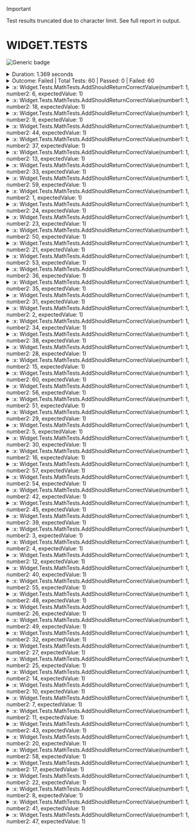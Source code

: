 > [!Important]
> Test results truncated due to character limit.  See full report in output.


# WIDGET.TESTS

![Generic badge](https://img.shields.io/badge/60/60-FAILED-red.svg)
<details>
  <summary>Duration: 1.369 seconds</summary>
  <table>
    <tr>
      <th>Start:</th>
      <td><code>2024-02-21 23:08:40.403 UTC</code></td>
    </tr>
    <tr>
      <th>Creation:</th>
      <td><code>2024-02-21 23:08:41.690 UTC</code></td>
    </tr>
    <tr>
      <th>Queuing:</th>
      <td><code>2024-02-21 23:08:41.690 UTC</code></td>
    </tr>
    <tr>
      <th>Finish:</th>
      <td><code>2024-02-21 23:08:41.772 UTC</code></td>
    </tr>
    <tr>
      <th>Duration:</th>
      <td><code>1.369 seconds</code></td>
    </tr>
  </table>
</details>
<details>
  <summary>Outcome: Failed | Total Tests: 60 | Passed: 0 | Failed: 60</summary>
  <table>
    <tr>
      <th>Total:</th>
      <td>60</td>
    </tr>
    <tr>
      <th>Executed:</th>
      <td>60</td>
    </tr>
    <tr>
      <th>Passed:</th>
      <td>0</td>
    </tr>
    <tr>
      <th>Failed:</th>
      <td>60</td>
    </tr>
  </table>
</details>
<details>
  <summary>:x: Widget.Tests.MathTests.AddShouldReturnCorrectValue(number1: 1, number2: 6, expectedValue: 1)</summary>
  <table>
    <tr>
      <th>Name:</th>
      <td><code>Widget.Tests.MathTests.AddShouldReturnCorrectValue(number1: 1, number2: 6, expectedValue: 1)</code></td>
    </tr>
    <tr>
      <th>Outcome:</th>
      <td><code>Failed</code></td>
    </tr>
    <tr>
      <th>Start:</th>
      <td><code>2024-02-21 23:08:41.671 UTC</code></td>
    </tr>
    <tr>
      <th>End:</th>
      <td><code>2024-02-21 23:08:41.671 UTC</code></td>
    </tr>
    <tr>
      <th>Duration:</th>
      <td><code>00:00:00.0004320</code></td>
    </tr>
    <tr>
      <th>Code Base</th>
      <td><code>C:\code\widget\bin\Release\net6.0\Widget.Tests.dll</code></td>
    </tr>
    <tr>
      <th>Class Name</th>
      <td><code>Widget.Tests.MathTests</code></td>
    </tr>
    <tr>
      <th>Method Name</th>
      <td><code>AddShouldReturnCorrectValue</code></td>
    </tr>
<tr>
  <th>Error Message:</th>
  <td><pre>Message</pre></td>
</tr>
<tr>
  <th>Stack Trace:</th>
  <td><pre>StackTrace</pre></td>
</tr>
  </table>
</details><details>
  <summary>:x: Widget.Tests.MathTests.AddShouldReturnCorrectValue(number1: 1, number2: 18, expectedValue: 1)</summary>
  <table>
    <tr>
      <th>Name:</th>
      <td><code>Widget.Tests.MathTests.AddShouldReturnCorrectValue(number1: 1, number2: 18, expectedValue: 1)</code></td>
    </tr>
    <tr>
      <th>Outcome:</th>
      <td><code>Failed</code></td>
    </tr>
    <tr>
      <th>Start:</th>
      <td><code>2024-02-21 23:08:41.675 UTC</code></td>
    </tr>
    <tr>
      <th>End:</th>
      <td><code>2024-02-21 23:08:41.675 UTC</code></td>
    </tr>
    <tr>
      <th>Duration:</th>
      <td><code>00:00:00.0003919</code></td>
    </tr>
    <tr>
      <th>Code Base</th>
      <td><code>C:\code\widget\bin\Release\net6.0\Widget.Tests.dll</code></td>
    </tr>
    <tr>
      <th>Class Name</th>
      <td><code>Widget.Tests.MathTests</code></td>
    </tr>
    <tr>
      <th>Method Name</th>
      <td><code>AddShouldReturnCorrectValue</code></td>
    </tr>
<tr>
  <th>Error Message:</th>
  <td><pre>Message</pre></td>
</tr>
<tr>
  <th>Stack Trace:</th>
  <td><pre>StackTrace</pre></td>
</tr>
  </table>
</details><details>
  <summary>:x: Widget.Tests.MathTests.AddShouldReturnCorrectValue(number1: 1, number2: 9, expectedValue: 1)</summary>
  <table>
    <tr>
      <th>Name:</th>
      <td><code>Widget.Tests.MathTests.AddShouldReturnCorrectValue(number1: 1, number2: 9, expectedValue: 1)</code></td>
    </tr>
    <tr>
      <th>Outcome:</th>
      <td><code>Failed</code></td>
    </tr>
    <tr>
      <th>Start:</th>
      <td><code>2024-02-21 23:08:41.672 UTC</code></td>
    </tr>
    <tr>
      <th>End:</th>
      <td><code>2024-02-21 23:08:41.672 UTC</code></td>
    </tr>
    <tr>
      <th>Duration:</th>
      <td><code>00:00:00.0005211</code></td>
    </tr>
    <tr>
      <th>Code Base</th>
      <td><code>C:\code\widget\bin\Release\net6.0\Widget.Tests.dll</code></td>
    </tr>
    <tr>
      <th>Class Name</th>
      <td><code>Widget.Tests.MathTests</code></td>
    </tr>
    <tr>
      <th>Method Name</th>
      <td><code>AddShouldReturnCorrectValue</code></td>
    </tr>
<tr>
  <th>Error Message:</th>
  <td><pre>Message</pre></td>
</tr>
<tr>
  <th>Stack Trace:</th>
  <td><pre>StackTrace</pre></td>
</tr>
  </table>
</details><details>
  <summary>:x: Widget.Tests.MathTests.AddShouldReturnCorrectValue(number1: 1, number2: 44, expectedValue: 1)</summary>
  <table>
    <tr>
      <th>Name:</th>
      <td><code>Widget.Tests.MathTests.AddShouldReturnCorrectValue(number1: 1, number2: 44, expectedValue: 1)</code></td>
    </tr>
    <tr>
      <th>Outcome:</th>
      <td><code>Failed</code></td>
    </tr>
    <tr>
      <th>Start:</th>
      <td><code>2024-02-21 23:08:41.673 UTC</code></td>
    </tr>
    <tr>
      <th>End:</th>
      <td><code>2024-02-21 23:08:41.673 UTC</code></td>
    </tr>
    <tr>
      <th>Duration:</th>
      <td><code>00:00:00.0004800</code></td>
    </tr>
    <tr>
      <th>Code Base</th>
      <td><code>C:\code\widget\bin\Release\net6.0\Widget.Tests.dll</code></td>
    </tr>
    <tr>
      <th>Class Name</th>
      <td><code>Widget.Tests.MathTests</code></td>
    </tr>
    <tr>
      <th>Method Name</th>
      <td><code>AddShouldReturnCorrectValue</code></td>
    </tr>
<tr>
  <th>Error Message:</th>
  <td><pre>Message</pre></td>
</tr>
<tr>
  <th>Stack Trace:</th>
  <td><pre>StackTrace</pre></td>
</tr>
  </table>
</details><details>
  <summary>:x: Widget.Tests.MathTests.AddShouldReturnCorrectValue(number1: 1, number2: 37, expectedValue: 1)</summary>
  <table>
    <tr>
      <th>Name:</th>
      <td><code>Widget.Tests.MathTests.AddShouldReturnCorrectValue(number1: 1, number2: 37, expectedValue: 1)</code></td>
    </tr>
    <tr>
      <th>Outcome:</th>
      <td><code>Failed</code></td>
    </tr>
    <tr>
      <th>Start:</th>
      <td><code>2024-02-21 23:08:41.677 UTC</code></td>
    </tr>
    <tr>
      <th>End:</th>
      <td><code>2024-02-21 23:08:41.677 UTC</code></td>
    </tr>
    <tr>
      <th>Duration:</th>
      <td><code>00:00:00.0004009</code></td>
    </tr>
    <tr>
      <th>Code Base</th>
      <td><code>C:\code\widget\bin\Release\net6.0\Widget.Tests.dll</code></td>
    </tr>
    <tr>
      <th>Class Name</th>
      <td><code>Widget.Tests.MathTests</code></td>
    </tr>
    <tr>
      <th>Method Name</th>
      <td><code>AddShouldReturnCorrectValue</code></td>
    </tr>
<tr>
  <th>Error Message:</th>
  <td><pre>Message</pre></td>
</tr>
<tr>
  <th>Stack Trace:</th>
  <td><pre>StackTrace</pre></td>
</tr>
  </table>
</details><details>
  <summary>:x: Widget.Tests.MathTests.AddShouldReturnCorrectValue(number1: 1, number2: 13, expectedValue: 1)</summary>
  <table>
    <tr>
      <th>Name:</th>
      <td><code>Widget.Tests.MathTests.AddShouldReturnCorrectValue(number1: 1, number2: 13, expectedValue: 1)</code></td>
    </tr>
    <tr>
      <th>Outcome:</th>
      <td><code>Failed</code></td>
    </tr>
    <tr>
      <th>Start:</th>
      <td><code>2024-02-21 23:08:41.665 UTC</code></td>
    </tr>
    <tr>
      <th>End:</th>
      <td><code>2024-02-21 23:08:41.665 UTC</code></td>
    </tr>
    <tr>
      <th>Duration:</th>
      <td><code>00:00:00.0004249</code></td>
    </tr>
    <tr>
      <th>Code Base</th>
      <td><code>C:\code\widget\bin\Release\net6.0\Widget.Tests.dll</code></td>
    </tr>
    <tr>
      <th>Class Name</th>
      <td><code>Widget.Tests.MathTests</code></td>
    </tr>
    <tr>
      <th>Method Name</th>
      <td><code>AddShouldReturnCorrectValue</code></td>
    </tr>
<tr>
  <th>Error Message:</th>
  <td><pre>Message</pre></td>
</tr>
<tr>
  <th>Stack Trace:</th>
  <td><pre>StackTrace</pre></td>
</tr>
  </table>
</details><details>
  <summary>:x: Widget.Tests.MathTests.AddShouldReturnCorrectValue(number1: 1, number2: 33, expectedValue: 1)</summary>
  <table>
    <tr>
      <th>Name:</th>
      <td><code>Widget.Tests.MathTests.AddShouldReturnCorrectValue(number1: 1, number2: 33, expectedValue: 1)</code></td>
    </tr>
    <tr>
      <th>Outcome:</th>
      <td><code>Failed</code></td>
    </tr>
    <tr>
      <th>Start:</th>
      <td><code>2024-02-21 23:08:41.672 UTC</code></td>
    </tr>
    <tr>
      <th>End:</th>
      <td><code>2024-02-21 23:08:41.672 UTC</code></td>
    </tr>
    <tr>
      <th>Duration:</th>
      <td><code>00:00:00.0004436</code></td>
    </tr>
    <tr>
      <th>Code Base</th>
      <td><code>C:\code\widget\bin\Release\net6.0\Widget.Tests.dll</code></td>
    </tr>
    <tr>
      <th>Class Name</th>
      <td><code>Widget.Tests.MathTests</code></td>
    </tr>
    <tr>
      <th>Method Name</th>
      <td><code>AddShouldReturnCorrectValue</code></td>
    </tr>
<tr>
  <th>Error Message:</th>
  <td><pre>Message</pre></td>
</tr>
<tr>
  <th>Stack Trace:</th>
  <td><pre>StackTrace</pre></td>
</tr>
  </table>
</details><details>
  <summary>:x: Widget.Tests.MathTests.AddShouldReturnCorrectValue(number1: 1, number2: 59, expectedValue: 1)</summary>
  <table>
    <tr>
      <th>Name:</th>
      <td><code>Widget.Tests.MathTests.AddShouldReturnCorrectValue(number1: 1, number2: 59, expectedValue: 1)</code></td>
    </tr>
    <tr>
      <th>Outcome:</th>
      <td><code>Failed</code></td>
    </tr>
    <tr>
      <th>Start:</th>
      <td><code>2024-02-21 23:08:41.675 UTC</code></td>
    </tr>
    <tr>
      <th>End:</th>
      <td><code>2024-02-21 23:08:41.675 UTC</code></td>
    </tr>
    <tr>
      <th>Duration:</th>
      <td><code>00:00:00.0003969</code></td>
    </tr>
    <tr>
      <th>Code Base</th>
      <td><code>C:\code\widget\bin\Release\net6.0\Widget.Tests.dll</code></td>
    </tr>
    <tr>
      <th>Class Name</th>
      <td><code>Widget.Tests.MathTests</code></td>
    </tr>
    <tr>
      <th>Method Name</th>
      <td><code>AddShouldReturnCorrectValue</code></td>
    </tr>
<tr>
  <th>Error Message:</th>
  <td><pre>Message</pre></td>
</tr>
<tr>
  <th>Stack Trace:</th>
  <td><pre>StackTrace</pre></td>
</tr>
  </table>
</details><details>
  <summary>:x: Widget.Tests.MathTests.AddShouldReturnCorrectValue(number1: 1, number2: 1, expectedValue: 1)</summary>
  <table>
    <tr>
      <th>Name:</th>
      <td><code>Widget.Tests.MathTests.AddShouldReturnCorrectValue(number1: 1, number2: 1, expectedValue: 1)</code></td>
    </tr>
    <tr>
      <th>Outcome:</th>
      <td><code>Failed</code></td>
    </tr>
    <tr>
      <th>Start:</th>
      <td><code>2024-02-21 23:08:41.676 UTC</code></td>
    </tr>
    <tr>
      <th>End:</th>
      <td><code>2024-02-21 23:08:41.676 UTC</code></td>
    </tr>
    <tr>
      <th>Duration:</th>
      <td><code>00:00:00.0004055</code></td>
    </tr>
    <tr>
      <th>Code Base</th>
      <td><code>C:\code\widget\bin\Release\net6.0\Widget.Tests.dll</code></td>
    </tr>
    <tr>
      <th>Class Name</th>
      <td><code>Widget.Tests.MathTests</code></td>
    </tr>
    <tr>
      <th>Method Name</th>
      <td><code>AddShouldReturnCorrectValue</code></td>
    </tr>
<tr>
  <th>Error Message:</th>
  <td><pre>Message</pre></td>
</tr>
<tr>
  <th>Stack Trace:</th>
  <td><pre>StackTrace</pre></td>
</tr>
  </table>
</details><details>
  <summary>:x: Widget.Tests.MathTests.AddShouldReturnCorrectValue(number1: 1, number2: 24, expectedValue: 1)</summary>
  <table>
    <tr>
      <th>Name:</th>
      <td><code>Widget.Tests.MathTests.AddShouldReturnCorrectValue(number1: 1, number2: 24, expectedValue: 1)</code></td>
    </tr>
    <tr>
      <th>Outcome:</th>
      <td><code>Failed</code></td>
    </tr>
    <tr>
      <th>Start:</th>
      <td><code>2024-02-21 23:08:41.666 UTC</code></td>
    </tr>
    <tr>
      <th>End:</th>
      <td><code>2024-02-21 23:08:41.666 UTC</code></td>
    </tr>
    <tr>
      <th>Duration:</th>
      <td><code>00:00:00.0004035</code></td>
    </tr>
    <tr>
      <th>Code Base</th>
      <td><code>C:\code\widget\bin\Release\net6.0\Widget.Tests.dll</code></td>
    </tr>
    <tr>
      <th>Class Name</th>
      <td><code>Widget.Tests.MathTests</code></td>
    </tr>
    <tr>
      <th>Method Name</th>
      <td><code>AddShouldReturnCorrectValue</code></td>
    </tr>
<tr>
  <th>Error Message:</th>
  <td><pre>Message</pre></td>
</tr>
<tr>
  <th>Stack Trace:</th>
  <td><pre>StackTrace</pre></td>
</tr>
  </table>
</details><details>
  <summary>:x: Widget.Tests.MathTests.AddShouldReturnCorrectValue(number1: 1, number2: 23, expectedValue: 1)</summary>
  <table>
    <tr>
      <th>Name:</th>
      <td><code>Widget.Tests.MathTests.AddShouldReturnCorrectValue(number1: 1, number2: 23, expectedValue: 1)</code></td>
    </tr>
    <tr>
      <th>Outcome:</th>
      <td><code>Failed</code></td>
    </tr>
    <tr>
      <th>Start:</th>
      <td><code>2024-02-21 23:08:41.643 UTC</code></td>
    </tr>
    <tr>
      <th>End:</th>
      <td><code>2024-02-21 23:08:41.643 UTC</code></td>
    </tr>
    <tr>
      <th>Duration:</th>
      <td><code>00:00:00.0005674</code></td>
    </tr>
    <tr>
      <th>Code Base</th>
      <td><code>C:\code\widget\bin\Release\net6.0\Widget.Tests.dll</code></td>
    </tr>
    <tr>
      <th>Class Name</th>
      <td><code>Widget.Tests.MathTests</code></td>
    </tr>
    <tr>
      <th>Method Name</th>
      <td><code>AddShouldReturnCorrectValue</code></td>
    </tr>
<tr>
  <th>Error Message:</th>
  <td><pre>Message</pre></td>
</tr>
<tr>
  <th>Stack Trace:</th>
  <td><pre>StackTrace</pre></td>
</tr>
  </table>
</details><details>
  <summary>:x: Widget.Tests.MathTests.AddShouldReturnCorrectValue(number1: 1, number2: 50, expectedValue: 1)</summary>
  <table>
    <tr>
      <th>Name:</th>
      <td><code>Widget.Tests.MathTests.AddShouldReturnCorrectValue(number1: 1, number2: 50, expectedValue: 1)</code></td>
    </tr>
    <tr>
      <th>Outcome:</th>
      <td><code>Failed</code></td>
    </tr>
    <tr>
      <th>Start:</th>
      <td><code>2024-02-21 23:08:41.644 UTC</code></td>
    </tr>
    <tr>
      <th>End:</th>
      <td><code>2024-02-21 23:08:41.644 UTC</code></td>
    </tr>
    <tr>
      <th>Duration:</th>
      <td><code>00:00:00.0005328</code></td>
    </tr>
    <tr>
      <th>Code Base</th>
      <td><code>C:\code\widget\bin\Release\net6.0\Widget.Tests.dll</code></td>
    </tr>
    <tr>
      <th>Class Name</th>
      <td><code>Widget.Tests.MathTests</code></td>
    </tr>
    <tr>
      <th>Method Name</th>
      <td><code>AddShouldReturnCorrectValue</code></td>
    </tr>
<tr>
  <th>Error Message:</th>
  <td><pre>Message</pre></td>
</tr>
<tr>
  <th>Stack Trace:</th>
  <td><pre>StackTrace</pre></td>
</tr>
  </table>
</details><details>
  <summary>:x: Widget.Tests.MathTests.AddShouldReturnCorrectValue(number1: 1, number2: 21, expectedValue: 1)</summary>
  <table>
    <tr>
      <th>Name:</th>
      <td><code>Widget.Tests.MathTests.AddShouldReturnCorrectValue(number1: 1, number2: 21, expectedValue: 1)</code></td>
    </tr>
    <tr>
      <th>Outcome:</th>
      <td><code>Failed</code></td>
    </tr>
    <tr>
      <th>Start:</th>
      <td><code>2024-02-21 23:08:41.672 UTC</code></td>
    </tr>
    <tr>
      <th>End:</th>
      <td><code>2024-02-21 23:08:41.672 UTC</code></td>
    </tr>
    <tr>
      <th>Duration:</th>
      <td><code>00:00:00.0005708</code></td>
    </tr>
    <tr>
      <th>Code Base</th>
      <td><code>C:\code\widget\bin\Release\net6.0\Widget.Tests.dll</code></td>
    </tr>
    <tr>
      <th>Class Name</th>
      <td><code>Widget.Tests.MathTests</code></td>
    </tr>
    <tr>
      <th>Method Name</th>
      <td><code>AddShouldReturnCorrectValue</code></td>
    </tr>
<tr>
  <th>Error Message:</th>
  <td><pre>Message</pre></td>
</tr>
<tr>
  <th>Stack Trace:</th>
  <td><pre>StackTrace</pre></td>
</tr>
  </table>
</details><details>
  <summary>:x: Widget.Tests.MathTests.AddShouldReturnCorrectValue(number1: 1, number2: 53, expectedValue: 1)</summary>
  <table>
    <tr>
      <th>Name:</th>
      <td><code>Widget.Tests.MathTests.AddShouldReturnCorrectValue(number1: 1, number2: 53, expectedValue: 1)</code></td>
    </tr>
    <tr>
      <th>Outcome:</th>
      <td><code>Failed</code></td>
    </tr>
    <tr>
      <th>Start:</th>
      <td><code>2024-02-21 23:08:41.676 UTC</code></td>
    </tr>
    <tr>
      <th>End:</th>
      <td><code>2024-02-21 23:08:41.676 UTC</code></td>
    </tr>
    <tr>
      <th>Duration:</th>
      <td><code>00:00:00.0004000</code></td>
    </tr>
    <tr>
      <th>Code Base</th>
      <td><code>C:\code\widget\bin\Release\net6.0\Widget.Tests.dll</code></td>
    </tr>
    <tr>
      <th>Class Name</th>
      <td><code>Widget.Tests.MathTests</code></td>
    </tr>
    <tr>
      <th>Method Name</th>
      <td><code>AddShouldReturnCorrectValue</code></td>
    </tr>
<tr>
  <th>Error Message:</th>
  <td><pre>Message</pre></td>
</tr>
<tr>
  <th>Stack Trace:</th>
  <td><pre>StackTrace</pre></td>
</tr>
  </table>
</details><details>
  <summary>:x: Widget.Tests.MathTests.AddShouldReturnCorrectValue(number1: 1, number2: 36, expectedValue: 1)</summary>
  <table>
    <tr>
      <th>Name:</th>
      <td><code>Widget.Tests.MathTests.AddShouldReturnCorrectValue(number1: 1, number2: 36, expectedValue: 1)</code></td>
    </tr>
    <tr>
      <th>Outcome:</th>
      <td><code>Failed</code></td>
    </tr>
    <tr>
      <th>Start:</th>
      <td><code>2024-02-21 23:08:41.643 UTC</code></td>
    </tr>
    <tr>
      <th>End:</th>
      <td><code>2024-02-21 23:08:41.643 UTC</code></td>
    </tr>
    <tr>
      <th>Duration:</th>
      <td><code>00:00:00.0008248</code></td>
    </tr>
    <tr>
      <th>Code Base</th>
      <td><code>C:\code\widget\bin\Release\net6.0\Widget.Tests.dll</code></td>
    </tr>
    <tr>
      <th>Class Name</th>
      <td><code>Widget.Tests.MathTests</code></td>
    </tr>
    <tr>
      <th>Method Name</th>
      <td><code>AddShouldReturnCorrectValue</code></td>
    </tr>
<tr>
  <th>Error Message:</th>
  <td><pre>Message</pre></td>
</tr>
<tr>
  <th>Stack Trace:</th>
  <td><pre>StackTrace</pre></td>
</tr>
  </table>
</details><details>
  <summary>:x: Widget.Tests.MathTests.AddShouldReturnCorrectValue(number1: 1, number2: 35, expectedValue: 1)</summary>
  <table>
    <tr>
      <th>Name:</th>
      <td><code>Widget.Tests.MathTests.AddShouldReturnCorrectValue(number1: 1, number2: 35, expectedValue: 1)</code></td>
    </tr>
    <tr>
      <th>Outcome:</th>
      <td><code>Failed</code></td>
    </tr>
    <tr>
      <th>Start:</th>
      <td><code>2024-02-21 23:08:41.671 UTC</code></td>
    </tr>
    <tr>
      <th>End:</th>
      <td><code>2024-02-21 23:08:41.671 UTC</code></td>
    </tr>
    <tr>
      <th>Duration:</th>
      <td><code>00:00:00.0004207</code></td>
    </tr>
    <tr>
      <th>Code Base</th>
      <td><code>C:\code\widget\bin\Release\net6.0\Widget.Tests.dll</code></td>
    </tr>
    <tr>
      <th>Class Name</th>
      <td><code>Widget.Tests.MathTests</code></td>
    </tr>
    <tr>
      <th>Method Name</th>
      <td><code>AddShouldReturnCorrectValue</code></td>
    </tr>
<tr>
  <th>Error Message:</th>
  <td><pre>Message</pre></td>
</tr>
<tr>
  <th>Stack Trace:</th>
  <td><pre>StackTrace</pre></td>
</tr>
  </table>
</details><details>
  <summary>:x: Widget.Tests.MathTests.AddShouldReturnCorrectValue(number1: 1, number2: 31, expectedValue: 1)</summary>
  <table>
    <tr>
      <th>Name:</th>
      <td><code>Widget.Tests.MathTests.AddShouldReturnCorrectValue(number1: 1, number2: 31, expectedValue: 1)</code></td>
    </tr>
    <tr>
      <th>Outcome:</th>
      <td><code>Failed</code></td>
    </tr>
    <tr>
      <th>Start:</th>
      <td><code>2024-02-21 23:08:41.676 UTC</code></td>
    </tr>
    <tr>
      <th>End:</th>
      <td><code>2024-02-21 23:08:41.676 UTC</code></td>
    </tr>
    <tr>
      <th>Duration:</th>
      <td><code>00:00:00.0003913</code></td>
    </tr>
    <tr>
      <th>Code Base</th>
      <td><code>C:\code\widget\bin\Release\net6.0\Widget.Tests.dll</code></td>
    </tr>
    <tr>
      <th>Class Name</th>
      <td><code>Widget.Tests.MathTests</code></td>
    </tr>
    <tr>
      <th>Method Name</th>
      <td><code>AddShouldReturnCorrectValue</code></td>
    </tr>
<tr>
  <th>Error Message:</th>
  <td><pre>Message</pre></td>
</tr>
<tr>
  <th>Stack Trace:</th>
  <td><pre>StackTrace</pre></td>
</tr>
  </table>
</details><details>
  <summary>:x: Widget.Tests.MathTests.AddShouldReturnCorrectValue(number1: 1, number2: 2, expectedValue: 1)</summary>
  <table>
    <tr>
      <th>Name:</th>
      <td><code>Widget.Tests.MathTests.AddShouldReturnCorrectValue(number1: 1, number2: 2, expectedValue: 1)</code></td>
    </tr>
    <tr>
      <th>Outcome:</th>
      <td><code>Failed</code></td>
    </tr>
    <tr>
      <th>Start:</th>
      <td><code>2024-02-21 23:08:41.677 UTC</code></td>
    </tr>
    <tr>
      <th>End:</th>
      <td><code>2024-02-21 23:08:41.677 UTC</code></td>
    </tr>
    <tr>
      <th>Duration:</th>
      <td><code>00:00:00.0004156</code></td>
    </tr>
    <tr>
      <th>Code Base</th>
      <td><code>C:\code\widget\bin\Release\net6.0\Widget.Tests.dll</code></td>
    </tr>
    <tr>
      <th>Class Name</th>
      <td><code>Widget.Tests.MathTests</code></td>
    </tr>
    <tr>
      <th>Method Name</th>
      <td><code>AddShouldReturnCorrectValue</code></td>
    </tr>
<tr>
  <th>Error Message:</th>
  <td><pre>Message</pre></td>
</tr>
<tr>
  <th>Stack Trace:</th>
  <td><pre>StackTrace</pre></td>
</tr>
  </table>
</details><details>
  <summary>:x: Widget.Tests.MathTests.AddShouldReturnCorrectValue(number1: 1, number2: 34, expectedValue: 1)</summary>
  <table>
    <tr>
      <th>Name:</th>
      <td><code>Widget.Tests.MathTests.AddShouldReturnCorrectValue(number1: 1, number2: 34, expectedValue: 1)</code></td>
    </tr>
    <tr>
      <th>Outcome:</th>
      <td><code>Failed</code></td>
    </tr>
    <tr>
      <th>Start:</th>
      <td><code>2024-02-21 23:08:41.665 UTC</code></td>
    </tr>
    <tr>
      <th>End:</th>
      <td><code>2024-02-21 23:08:41.665 UTC</code></td>
    </tr>
    <tr>
      <th>Duration:</th>
      <td><code>00:00:00.0005662</code></td>
    </tr>
    <tr>
      <th>Code Base</th>
      <td><code>C:\code\widget\bin\Release\net6.0\Widget.Tests.dll</code></td>
    </tr>
    <tr>
      <th>Class Name</th>
      <td><code>Widget.Tests.MathTests</code></td>
    </tr>
    <tr>
      <th>Method Name</th>
      <td><code>AddShouldReturnCorrectValue</code></td>
    </tr>
<tr>
  <th>Error Message:</th>
  <td><pre>Message</pre></td>
</tr>
<tr>
  <th>Stack Trace:</th>
  <td><pre>StackTrace</pre></td>
</tr>
  </table>
</details><details>
  <summary>:x: Widget.Tests.MathTests.AddShouldReturnCorrectValue(number1: 1, number2: 38, expectedValue: 1)</summary>
  <table>
    <tr>
      <th>Name:</th>
      <td><code>Widget.Tests.MathTests.AddShouldReturnCorrectValue(number1: 1, number2: 38, expectedValue: 1)</code></td>
    </tr>
    <tr>
      <th>Outcome:</th>
      <td><code>Failed</code></td>
    </tr>
    <tr>
      <th>Start:</th>
      <td><code>2024-02-21 23:08:41.666 UTC</code></td>
    </tr>
    <tr>
      <th>End:</th>
      <td><code>2024-02-21 23:08:41.666 UTC</code></td>
    </tr>
    <tr>
      <th>Duration:</th>
      <td><code>00:00:00.0004281</code></td>
    </tr>
    <tr>
      <th>Code Base</th>
      <td><code>C:\code\widget\bin\Release\net6.0\Widget.Tests.dll</code></td>
    </tr>
    <tr>
      <th>Class Name</th>
      <td><code>Widget.Tests.MathTests</code></td>
    </tr>
    <tr>
      <th>Method Name</th>
      <td><code>AddShouldReturnCorrectValue</code></td>
    </tr>
<tr>
  <th>Error Message:</th>
  <td><pre>Message</pre></td>
</tr>
<tr>
  <th>Stack Trace:</th>
  <td><pre>StackTrace</pre></td>
</tr>
  </table>
</details><details>
  <summary>:x: Widget.Tests.MathTests.AddShouldReturnCorrectValue(number1: 1, number2: 28, expectedValue: 1)</summary>
  <table>
    <tr>
      <th>Name:</th>
      <td><code>Widget.Tests.MathTests.AddShouldReturnCorrectValue(number1: 1, number2: 28, expectedValue: 1)</code></td>
    </tr>
    <tr>
      <th>Outcome:</th>
      <td><code>Failed</code></td>
    </tr>
    <tr>
      <th>Start:</th>
      <td><code>2024-02-21 23:08:41.644 UTC</code></td>
    </tr>
    <tr>
      <th>End:</th>
      <td><code>2024-02-21 23:08:41.644 UTC</code></td>
    </tr>
    <tr>
      <th>Duration:</th>
      <td><code>00:00:00.0005525</code></td>
    </tr>
    <tr>
      <th>Code Base</th>
      <td><code>C:\code\widget\bin\Release\net6.0\Widget.Tests.dll</code></td>
    </tr>
    <tr>
      <th>Class Name</th>
      <td><code>Widget.Tests.MathTests</code></td>
    </tr>
    <tr>
      <th>Method Name</th>
      <td><code>AddShouldReturnCorrectValue</code></td>
    </tr>
<tr>
  <th>Error Message:</th>
  <td><pre>Message</pre></td>
</tr>
<tr>
  <th>Stack Trace:</th>
  <td><pre>StackTrace</pre></td>
</tr>
  </table>
</details><details>
  <summary>:x: Widget.Tests.MathTests.AddShouldReturnCorrectValue(number1: 1, number2: 15, expectedValue: 1)</summary>
  <table>
    <tr>
      <th>Name:</th>
      <td><code>Widget.Tests.MathTests.AddShouldReturnCorrectValue(number1: 1, number2: 15, expectedValue: 1)</code></td>
    </tr>
    <tr>
      <th>Outcome:</th>
      <td><code>Failed</code></td>
    </tr>
    <tr>
      <th>Start:</th>
      <td><code>2024-02-21 23:08:41.673 UTC</code></td>
    </tr>
    <tr>
      <th>End:</th>
      <td><code>2024-02-21 23:08:41.673 UTC</code></td>
    </tr>
    <tr>
      <th>Duration:</th>
      <td><code>00:00:00.0004372</code></td>
    </tr>
    <tr>
      <th>Code Base</th>
      <td><code>C:\code\widget\bin\Release\net6.0\Widget.Tests.dll</code></td>
    </tr>
    <tr>
      <th>Class Name</th>
      <td><code>Widget.Tests.MathTests</code></td>
    </tr>
    <tr>
      <th>Method Name</th>
      <td><code>AddShouldReturnCorrectValue</code></td>
    </tr>
<tr>
  <th>Error Message:</th>
  <td><pre>Message</pre></td>
</tr>
<tr>
  <th>Stack Trace:</th>
  <td><pre>StackTrace</pre></td>
</tr>
  </table>
</details><details>
  <summary>:x: Widget.Tests.MathTests.AddShouldReturnCorrectValue(number1: 1, number2: 60, expectedValue: 1)</summary>
  <table>
    <tr>
      <th>Name:</th>
      <td><code>Widget.Tests.MathTests.AddShouldReturnCorrectValue(number1: 1, number2: 60, expectedValue: 1)</code></td>
    </tr>
    <tr>
      <th>Outcome:</th>
      <td><code>Failed</code></td>
    </tr>
    <tr>
      <th>Start:</th>
      <td><code>2024-02-21 23:08:41.669 UTC</code></td>
    </tr>
    <tr>
      <th>End:</th>
      <td><code>2024-02-21 23:08:41.669 UTC</code></td>
    </tr>
    <tr>
      <th>Duration:</th>
      <td><code>00:00:00.0004117</code></td>
    </tr>
    <tr>
      <th>Code Base</th>
      <td><code>C:\code\widget\bin\Release\net6.0\Widget.Tests.dll</code></td>
    </tr>
    <tr>
      <th>Class Name</th>
      <td><code>Widget.Tests.MathTests</code></td>
    </tr>
    <tr>
      <th>Method Name</th>
      <td><code>AddShouldReturnCorrectValue</code></td>
    </tr>
<tr>
  <th>Error Message:</th>
  <td><pre>Message</pre></td>
</tr>
<tr>
  <th>Stack Trace:</th>
  <td><pre>StackTrace</pre></td>
</tr>
  </table>
</details><details>
  <summary>:x: Widget.Tests.MathTests.AddShouldReturnCorrectValue(number1: 1, number2: 56, expectedValue: 1)</summary>
  <table>
    <tr>
      <th>Name:</th>
      <td><code>Widget.Tests.MathTests.AddShouldReturnCorrectValue(number1: 1, number2: 56, expectedValue: 1)</code></td>
    </tr>
    <tr>
      <th>Outcome:</th>
      <td><code>Failed</code></td>
    </tr>
    <tr>
      <th>Start:</th>
      <td><code>2024-02-21 23:08:41.669 UTC</code></td>
    </tr>
    <tr>
      <th>End:</th>
      <td><code>2024-02-21 23:08:41.669 UTC</code></td>
    </tr>
    <tr>
      <th>Duration:</th>
      <td><code>00:00:00.0004246</code></td>
    </tr>
    <tr>
      <th>Code Base</th>
      <td><code>C:\code\widget\bin\Release\net6.0\Widget.Tests.dll</code></td>
    </tr>
    <tr>
      <th>Class Name</th>
      <td><code>Widget.Tests.MathTests</code></td>
    </tr>
    <tr>
      <th>Method Name</th>
      <td><code>AddShouldReturnCorrectValue</code></td>
    </tr>
<tr>
  <th>Error Message:</th>
  <td><pre>Message</pre></td>
</tr>
<tr>
  <th>Stack Trace:</th>
  <td><pre>StackTrace</pre></td>
</tr>
  </table>
</details><details>
  <summary>:x: Widget.Tests.MathTests.AddShouldReturnCorrectValue(number1: 1, number2: 51, expectedValue: 1)</summary>
  <table>
    <tr>
      <th>Name:</th>
      <td><code>Widget.Tests.MathTests.AddShouldReturnCorrectValue(number1: 1, number2: 51, expectedValue: 1)</code></td>
    </tr>
    <tr>
      <th>Outcome:</th>
      <td><code>Failed</code></td>
    </tr>
    <tr>
      <th>Start:</th>
      <td><code>2024-02-21 23:08:41.674 UTC</code></td>
    </tr>
    <tr>
      <th>End:</th>
      <td><code>2024-02-21 23:08:41.674 UTC</code></td>
    </tr>
    <tr>
      <th>Duration:</th>
      <td><code>00:00:00.0004008</code></td>
    </tr>
    <tr>
      <th>Code Base</th>
      <td><code>C:\code\widget\bin\Release\net6.0\Widget.Tests.dll</code></td>
    </tr>
    <tr>
      <th>Class Name</th>
      <td><code>Widget.Tests.MathTests</code></td>
    </tr>
    <tr>
      <th>Method Name</th>
      <td><code>AddShouldReturnCorrectValue</code></td>
    </tr>
<tr>
  <th>Error Message:</th>
  <td><pre>Message</pre></td>
</tr>
<tr>
  <th>Stack Trace:</th>
  <td><pre>StackTrace</pre></td>
</tr>
  </table>
</details><details>
  <summary>:x: Widget.Tests.MathTests.AddShouldReturnCorrectValue(number1: 1, number2: 29, expectedValue: 1)</summary>
  <table>
    <tr>
      <th>Name:</th>
      <td><code>Widget.Tests.MathTests.AddShouldReturnCorrectValue(number1: 1, number2: 29, expectedValue: 1)</code></td>
    </tr>
    <tr>
      <th>Outcome:</th>
      <td><code>Failed</code></td>
    </tr>
    <tr>
      <th>Start:</th>
      <td><code>2024-02-21 23:08:41.673 UTC</code></td>
    </tr>
    <tr>
      <th>End:</th>
      <td><code>2024-02-21 23:08:41.673 UTC</code></td>
    </tr>
    <tr>
      <th>Duration:</th>
      <td><code>00:00:00.0004317</code></td>
    </tr>
    <tr>
      <th>Code Base</th>
      <td><code>C:\code\widget\bin\Release\net6.0\Widget.Tests.dll</code></td>
    </tr>
    <tr>
      <th>Class Name</th>
      <td><code>Widget.Tests.MathTests</code></td>
    </tr>
    <tr>
      <th>Method Name</th>
      <td><code>AddShouldReturnCorrectValue</code></td>
    </tr>
<tr>
  <th>Error Message:</th>
  <td><pre>Message</pre></td>
</tr>
<tr>
  <th>Stack Trace:</th>
  <td><pre>StackTrace</pre></td>
</tr>
  </table>
</details><details>
  <summary>:x: Widget.Tests.MathTests.AddShouldReturnCorrectValue(number1: 1, number2: 5, expectedValue: 1)</summary>
  <table>
    <tr>
      <th>Name:</th>
      <td><code>Widget.Tests.MathTests.AddShouldReturnCorrectValue(number1: 1, number2: 5, expectedValue: 1)</code></td>
    </tr>
    <tr>
      <th>Outcome:</th>
      <td><code>Failed</code></td>
    </tr>
    <tr>
      <th>Start:</th>
      <td><code>2024-02-21 23:08:41.665 UTC</code></td>
    </tr>
    <tr>
      <th>End:</th>
      <td><code>2024-02-21 23:08:41.665 UTC</code></td>
    </tr>
    <tr>
      <th>Duration:</th>
      <td><code>00:00:00.0004589</code></td>
    </tr>
    <tr>
      <th>Code Base</th>
      <td><code>C:\code\widget\bin\Release\net6.0\Widget.Tests.dll</code></td>
    </tr>
    <tr>
      <th>Class Name</th>
      <td><code>Widget.Tests.MathTests</code></td>
    </tr>
    <tr>
      <th>Method Name</th>
      <td><code>AddShouldReturnCorrectValue</code></td>
    </tr>
<tr>
  <th>Error Message:</th>
  <td><pre>Message</pre></td>
</tr>
<tr>
  <th>Stack Trace:</th>
  <td><pre>StackTrace</pre></td>
</tr>
  </table>
</details><details>
  <summary>:x: Widget.Tests.MathTests.AddShouldReturnCorrectValue(number1: 1, number2: 30, expectedValue: 1)</summary>
  <table>
    <tr>
      <th>Name:</th>
      <td><code>Widget.Tests.MathTests.AddShouldReturnCorrectValue(number1: 1, number2: 30, expectedValue: 1)</code></td>
    </tr>
    <tr>
      <th>Outcome:</th>
      <td><code>Failed</code></td>
    </tr>
    <tr>
      <th>Start:</th>
      <td><code>2024-02-21 23:08:41.676 UTC</code></td>
    </tr>
    <tr>
      <th>End:</th>
      <td><code>2024-02-21 23:08:41.676 UTC</code></td>
    </tr>
    <tr>
      <th>Duration:</th>
      <td><code>00:00:00.0003963</code></td>
    </tr>
    <tr>
      <th>Code Base</th>
      <td><code>C:\code\widget\bin\Release\net6.0\Widget.Tests.dll</code></td>
    </tr>
    <tr>
      <th>Class Name</th>
      <td><code>Widget.Tests.MathTests</code></td>
    </tr>
    <tr>
      <th>Method Name</th>
      <td><code>AddShouldReturnCorrectValue</code></td>
    </tr>
<tr>
  <th>Error Message:</th>
  <td><pre>Message</pre></td>
</tr>
<tr>
  <th>Stack Trace:</th>
  <td><pre>StackTrace</pre></td>
</tr>
  </table>
</details><details>
  <summary>:x: Widget.Tests.MathTests.AddShouldReturnCorrectValue(number1: 1, number2: 16, expectedValue: 1)</summary>
  <table>
    <tr>
      <th>Name:</th>
      <td><code>Widget.Tests.MathTests.AddShouldReturnCorrectValue(number1: 1, number2: 16, expectedValue: 1)</code></td>
    </tr>
    <tr>
      <th>Outcome:</th>
      <td><code>Failed</code></td>
    </tr>
    <tr>
      <th>Start:</th>
      <td><code>2024-02-21 23:08:41.672 UTC</code></td>
    </tr>
    <tr>
      <th>End:</th>
      <td><code>2024-02-21 23:08:41.672 UTC</code></td>
    </tr>
    <tr>
      <th>Duration:</th>
      <td><code>00:00:00.0005986</code></td>
    </tr>
    <tr>
      <th>Code Base</th>
      <td><code>C:\code\widget\bin\Release\net6.0\Widget.Tests.dll</code></td>
    </tr>
    <tr>
      <th>Class Name</th>
      <td><code>Widget.Tests.MathTests</code></td>
    </tr>
    <tr>
      <th>Method Name</th>
      <td><code>AddShouldReturnCorrectValue</code></td>
    </tr>
<tr>
  <th>Error Message:</th>
  <td><pre>Message</pre></td>
</tr>
<tr>
  <th>Stack Trace:</th>
  <td><pre>StackTrace</pre></td>
</tr>
  </table>
</details><details>
  <summary>:x: Widget.Tests.MathTests.AddShouldReturnCorrectValue(number1: 1, number2: 57, expectedValue: 1)</summary>
  <table>
    <tr>
      <th>Name:</th>
      <td><code>Widget.Tests.MathTests.AddShouldReturnCorrectValue(number1: 1, number2: 57, expectedValue: 1)</code></td>
    </tr>
    <tr>
      <th>Outcome:</th>
      <td><code>Failed</code></td>
    </tr>
    <tr>
      <th>Start:</th>
      <td><code>2024-02-21 23:08:41.673 UTC</code></td>
    </tr>
    <tr>
      <th>End:</th>
      <td><code>2024-02-21 23:08:41.673 UTC</code></td>
    </tr>
    <tr>
      <th>Duration:</th>
      <td><code>00:00:00.0004210</code></td>
    </tr>
    <tr>
      <th>Code Base</th>
      <td><code>C:\code\widget\bin\Release\net6.0\Widget.Tests.dll</code></td>
    </tr>
    <tr>
      <th>Class Name</th>
      <td><code>Widget.Tests.MathTests</code></td>
    </tr>
    <tr>
      <th>Method Name</th>
      <td><code>AddShouldReturnCorrectValue</code></td>
    </tr>
<tr>
  <th>Error Message:</th>
  <td><pre>Message</pre></td>
</tr>
<tr>
  <th>Stack Trace:</th>
  <td><pre>StackTrace</pre></td>
</tr>
  </table>
</details><details>
  <summary>:x: Widget.Tests.MathTests.AddShouldReturnCorrectValue(number1: 1, number2: 54, expectedValue: 1)</summary>
  <table>
    <tr>
      <th>Name:</th>
      <td><code>Widget.Tests.MathTests.AddShouldReturnCorrectValue(number1: 1, number2: 54, expectedValue: 1)</code></td>
    </tr>
    <tr>
      <th>Outcome:</th>
      <td><code>Failed</code></td>
    </tr>
    <tr>
      <th>Start:</th>
      <td><code>2024-02-21 23:08:41.643 UTC</code></td>
    </tr>
    <tr>
      <th>End:</th>
      <td><code>2024-02-21 23:08:41.643 UTC</code></td>
    </tr>
    <tr>
      <th>Duration:</th>
      <td><code>00:00:00.0005498</code></td>
    </tr>
    <tr>
      <th>Code Base</th>
      <td><code>C:\code\widget\bin\Release\net6.0\Widget.Tests.dll</code></td>
    </tr>
    <tr>
      <th>Class Name</th>
      <td><code>Widget.Tests.MathTests</code></td>
    </tr>
    <tr>
      <th>Method Name</th>
      <td><code>AddShouldReturnCorrectValue</code></td>
    </tr>
<tr>
  <th>Error Message:</th>
  <td><pre>Message</pre></td>
</tr>
<tr>
  <th>Stack Trace:</th>
  <td><pre>StackTrace</pre></td>
</tr>
  </table>
</details><details>
  <summary>:x: Widget.Tests.MathTests.AddShouldReturnCorrectValue(number1: 1, number2: 42, expectedValue: 1)</summary>
  <table>
    <tr>
      <th>Name:</th>
      <td><code>Widget.Tests.MathTests.AddShouldReturnCorrectValue(number1: 1, number2: 42, expectedValue: 1)</code></td>
    </tr>
    <tr>
      <th>Outcome:</th>
      <td><code>Failed</code></td>
    </tr>
    <tr>
      <th>Start:</th>
      <td><code>2024-02-21 23:08:41.666 UTC</code></td>
    </tr>
    <tr>
      <th>End:</th>
      <td><code>2024-02-21 23:08:41.666 UTC</code></td>
    </tr>
    <tr>
      <th>Duration:</th>
      <td><code>00:00:00.0004247</code></td>
    </tr>
    <tr>
      <th>Code Base</th>
      <td><code>C:\code\widget\bin\Release\net6.0\Widget.Tests.dll</code></td>
    </tr>
    <tr>
      <th>Class Name</th>
      <td><code>Widget.Tests.MathTests</code></td>
    </tr>
    <tr>
      <th>Method Name</th>
      <td><code>AddShouldReturnCorrectValue</code></td>
    </tr>
<tr>
  <th>Error Message:</th>
  <td><pre>Message</pre></td>
</tr>
<tr>
  <th>Stack Trace:</th>
  <td><pre>StackTrace</pre></td>
</tr>
  </table>
</details><details>
  <summary>:x: Widget.Tests.MathTests.AddShouldReturnCorrectValue(number1: 1, number2: 45, expectedValue: 1)</summary>
  <table>
    <tr>
      <th>Name:</th>
      <td><code>Widget.Tests.MathTests.AddShouldReturnCorrectValue(number1: 1, number2: 45, expectedValue: 1)</code></td>
    </tr>
    <tr>
      <th>Outcome:</th>
      <td><code>Failed</code></td>
    </tr>
    <tr>
      <th>Start:</th>
      <td><code>2024-02-21 23:08:41.673 UTC</code></td>
    </tr>
    <tr>
      <th>End:</th>
      <td><code>2024-02-21 23:08:41.673 UTC</code></td>
    </tr>
    <tr>
      <th>Duration:</th>
      <td><code>00:00:00.0004306</code></td>
    </tr>
    <tr>
      <th>Code Base</th>
      <td><code>C:\code\widget\bin\Release\net6.0\Widget.Tests.dll</code></td>
    </tr>
    <tr>
      <th>Class Name</th>
      <td><code>Widget.Tests.MathTests</code></td>
    </tr>
    <tr>
      <th>Method Name</th>
      <td><code>AddShouldReturnCorrectValue</code></td>
    </tr>
<tr>
  <th>Error Message:</th>
  <td><pre>Message</pre></td>
</tr>
<tr>
  <th>Stack Trace:</th>
  <td><pre>StackTrace</pre></td>
</tr>
  </table>
</details><details>
  <summary>:x: Widget.Tests.MathTests.AddShouldReturnCorrectValue(number1: 1, number2: 39, expectedValue: 1)</summary>
  <table>
    <tr>
      <th>Name:</th>
      <td><code>Widget.Tests.MathTests.AddShouldReturnCorrectValue(number1: 1, number2: 39, expectedValue: 1)</code></td>
    </tr>
    <tr>
      <th>Outcome:</th>
      <td><code>Failed</code></td>
    </tr>
    <tr>
      <th>Start:</th>
      <td><code>2024-02-21 23:08:41.665 UTC</code></td>
    </tr>
    <tr>
      <th>End:</th>
      <td><code>2024-02-21 23:08:41.665 UTC</code></td>
    </tr>
    <tr>
      <th>Duration:</th>
      <td><code>00:00:00.0004284</code></td>
    </tr>
    <tr>
      <th>Code Base</th>
      <td><code>C:\code\widget\bin\Release\net6.0\Widget.Tests.dll</code></td>
    </tr>
    <tr>
      <th>Class Name</th>
      <td><code>Widget.Tests.MathTests</code></td>
    </tr>
    <tr>
      <th>Method Name</th>
      <td><code>AddShouldReturnCorrectValue</code></td>
    </tr>
<tr>
  <th>Error Message:</th>
  <td><pre>Message</pre></td>
</tr>
<tr>
  <th>Stack Trace:</th>
  <td><pre>StackTrace</pre></td>
</tr>
  </table>
</details><details>
  <summary>:x: Widget.Tests.MathTests.AddShouldReturnCorrectValue(number1: 1, number2: 3, expectedValue: 1)</summary>
  <table>
    <tr>
      <th>Name:</th>
      <td><code>Widget.Tests.MathTests.AddShouldReturnCorrectValue(number1: 1, number2: 3, expectedValue: 1)</code></td>
    </tr>
    <tr>
      <th>Outcome:</th>
      <td><code>Failed</code></td>
    </tr>
    <tr>
      <th>Start:</th>
      <td><code>2024-02-21 23:08:41.675 UTC</code></td>
    </tr>
    <tr>
      <th>End:</th>
      <td><code>2024-02-21 23:08:41.675 UTC</code></td>
    </tr>
    <tr>
      <th>Duration:</th>
      <td><code>00:00:00.0004097</code></td>
    </tr>
    <tr>
      <th>Code Base</th>
      <td><code>C:\code\widget\bin\Release\net6.0\Widget.Tests.dll</code></td>
    </tr>
    <tr>
      <th>Class Name</th>
      <td><code>Widget.Tests.MathTests</code></td>
    </tr>
    <tr>
      <th>Method Name</th>
      <td><code>AddShouldReturnCorrectValue</code></td>
    </tr>
<tr>
  <th>Error Message:</th>
  <td><pre>Message</pre></td>
</tr>
<tr>
  <th>Stack Trace:</th>
  <td><pre>StackTrace</pre></td>
</tr>
  </table>
</details><details>
  <summary>:x: Widget.Tests.MathTests.AddShouldReturnCorrectValue(number1: 1, number2: 4, expectedValue: 1)</summary>
  <table>
    <tr>
      <th>Name:</th>
      <td><code>Widget.Tests.MathTests.AddShouldReturnCorrectValue(number1: 1, number2: 4, expectedValue: 1)</code></td>
    </tr>
    <tr>
      <th>Outcome:</th>
      <td><code>Failed</code></td>
    </tr>
    <tr>
      <th>Start:</th>
      <td><code>2024-02-21 23:08:41.674 UTC</code></td>
    </tr>
    <tr>
      <th>End:</th>
      <td><code>2024-02-21 23:08:41.674 UTC</code></td>
    </tr>
    <tr>
      <th>Duration:</th>
      <td><code>00:00:00.0003952</code></td>
    </tr>
    <tr>
      <th>Code Base</th>
      <td><code>C:\code\widget\bin\Release\net6.0\Widget.Tests.dll</code></td>
    </tr>
    <tr>
      <th>Class Name</th>
      <td><code>Widget.Tests.MathTests</code></td>
    </tr>
    <tr>
      <th>Method Name</th>
      <td><code>AddShouldReturnCorrectValue</code></td>
    </tr>
<tr>
  <th>Error Message:</th>
  <td><pre>Message</pre></td>
</tr>
<tr>
  <th>Stack Trace:</th>
  <td><pre>StackTrace</pre></td>
</tr>
  </table>
</details><details>
  <summary>:x: Widget.Tests.MathTests.AddShouldReturnCorrectValue(number1: 1, number2: 12, expectedValue: 1)</summary>
  <table>
    <tr>
      <th>Name:</th>
      <td><code>Widget.Tests.MathTests.AddShouldReturnCorrectValue(number1: 1, number2: 12, expectedValue: 1)</code></td>
    </tr>
    <tr>
      <th>Outcome:</th>
      <td><code>Failed</code></td>
    </tr>
    <tr>
      <th>Start:</th>
      <td><code>2024-02-21 23:08:41.675 UTC</code></td>
    </tr>
    <tr>
      <th>End:</th>
      <td><code>2024-02-21 23:08:41.675 UTC</code></td>
    </tr>
    <tr>
      <th>Duration:</th>
      <td><code>00:00:00.0004083</code></td>
    </tr>
    <tr>
      <th>Code Base</th>
      <td><code>C:\code\widget\bin\Release\net6.0\Widget.Tests.dll</code></td>
    </tr>
    <tr>
      <th>Class Name</th>
      <td><code>Widget.Tests.MathTests</code></td>
    </tr>
    <tr>
      <th>Method Name</th>
      <td><code>AddShouldReturnCorrectValue</code></td>
    </tr>
<tr>
  <th>Error Message:</th>
  <td><pre>Message</pre></td>
</tr>
<tr>
  <th>Stack Trace:</th>
  <td><pre>StackTrace</pre></td>
</tr>
  </table>
</details><details>
  <summary>:x: Widget.Tests.MathTests.AddShouldReturnCorrectValue(number1: 1, number2: 40, expectedValue: 1)</summary>
  <table>
    <tr>
      <th>Name:</th>
      <td><code>Widget.Tests.MathTests.AddShouldReturnCorrectValue(number1: 1, number2: 40, expectedValue: 1)</code></td>
    </tr>
    <tr>
      <th>Outcome:</th>
      <td><code>Failed</code></td>
    </tr>
    <tr>
      <th>Start:</th>
      <td><code>2024-02-21 23:08:41.644 UTC</code></td>
    </tr>
    <tr>
      <th>End:</th>
      <td><code>2024-02-21 23:08:41.644 UTC</code></td>
    </tr>
    <tr>
      <th>Duration:</th>
      <td><code>00:00:00.0004972</code></td>
    </tr>
    <tr>
      <th>Code Base</th>
      <td><code>C:\code\widget\bin\Release\net6.0\Widget.Tests.dll</code></td>
    </tr>
    <tr>
      <th>Class Name</th>
      <td><code>Widget.Tests.MathTests</code></td>
    </tr>
    <tr>
      <th>Method Name</th>
      <td><code>AddShouldReturnCorrectValue</code></td>
    </tr>
<tr>
  <th>Error Message:</th>
  <td><pre>Message</pre></td>
</tr>
<tr>
  <th>Stack Trace:</th>
  <td><pre>StackTrace</pre></td>
</tr>
  </table>
</details><details>
  <summary>:x: Widget.Tests.MathTests.AddShouldReturnCorrectValue(number1: 1, number2: 55, expectedValue: 1)</summary>
  <table>
    <tr>
      <th>Name:</th>
      <td><code>Widget.Tests.MathTests.AddShouldReturnCorrectValue(number1: 1, number2: 55, expectedValue: 1)</code></td>
    </tr>
    <tr>
      <th>Outcome:</th>
      <td><code>Failed</code></td>
    </tr>
    <tr>
      <th>Start:</th>
      <td><code>2024-02-21 23:08:41.640 UTC</code></td>
    </tr>
    <tr>
      <th>End:</th>
      <td><code>2024-02-21 23:08:41.640 UTC</code></td>
    </tr>
    <tr>
      <th>Duration:</th>
      <td><code>00:00:00.0378879</code></td>
    </tr>
    <tr>
      <th>Code Base</th>
      <td><code>C:\code\widget\bin\Release\net6.0\Widget.Tests.dll</code></td>
    </tr>
    <tr>
      <th>Class Name</th>
      <td><code>Widget.Tests.MathTests</code></td>
    </tr>
    <tr>
      <th>Method Name</th>
      <td><code>AddShouldReturnCorrectValue</code></td>
    </tr>
<tr>
  <th>Error Message:</th>
  <td><pre>Message</pre></td>
</tr>
<tr>
  <th>Stack Trace:</th>
  <td><pre>StackTrace</pre></td>
</tr>
  </table>
</details><details>
  <summary>:x: Widget.Tests.MathTests.AddShouldReturnCorrectValue(number1: 1, number2: 48, expectedValue: 1)</summary>
  <table>
    <tr>
      <th>Name:</th>
      <td><code>Widget.Tests.MathTests.AddShouldReturnCorrectValue(number1: 1, number2: 48, expectedValue: 1)</code></td>
    </tr>
    <tr>
      <th>Outcome:</th>
      <td><code>Failed</code></td>
    </tr>
    <tr>
      <th>Start:</th>
      <td><code>2024-02-21 23:08:41.672 UTC</code></td>
    </tr>
    <tr>
      <th>End:</th>
      <td><code>2024-02-21 23:08:41.672 UTC</code></td>
    </tr>
    <tr>
      <th>Duration:</th>
      <td><code>00:00:00.0004608</code></td>
    </tr>
    <tr>
      <th>Code Base</th>
      <td><code>C:\code\widget\bin\Release\net6.0\Widget.Tests.dll</code></td>
    </tr>
    <tr>
      <th>Class Name</th>
      <td><code>Widget.Tests.MathTests</code></td>
    </tr>
    <tr>
      <th>Method Name</th>
      <td><code>AddShouldReturnCorrectValue</code></td>
    </tr>
<tr>
  <th>Error Message:</th>
  <td><pre>Message</pre></td>
</tr>
<tr>
  <th>Stack Trace:</th>
  <td><pre>StackTrace</pre></td>
</tr>
  </table>
</details><details>
  <summary>:x: Widget.Tests.MathTests.AddShouldReturnCorrectValue(number1: 1, number2: 26, expectedValue: 1)</summary>
  <table>
    <tr>
      <th>Name:</th>
      <td><code>Widget.Tests.MathTests.AddShouldReturnCorrectValue(number1: 1, number2: 26, expectedValue: 1)</code></td>
    </tr>
    <tr>
      <th>Outcome:</th>
      <td><code>Failed</code></td>
    </tr>
    <tr>
      <th>Start:</th>
      <td><code>2024-02-21 23:08:41.668 UTC</code></td>
    </tr>
    <tr>
      <th>End:</th>
      <td><code>2024-02-21 23:08:41.668 UTC</code></td>
    </tr>
    <tr>
      <th>Duration:</th>
      <td><code>00:00:00.0004038</code></td>
    </tr>
    <tr>
      <th>Code Base</th>
      <td><code>C:\code\widget\bin\Release\net6.0\Widget.Tests.dll</code></td>
    </tr>
    <tr>
      <th>Class Name</th>
      <td><code>Widget.Tests.MathTests</code></td>
    </tr>
    <tr>
      <th>Method Name</th>
      <td><code>AddShouldReturnCorrectValue</code></td>
    </tr>
<tr>
  <th>Error Message:</th>
  <td><pre>Message</pre></td>
</tr>
<tr>
  <th>Stack Trace:</th>
  <td><pre>StackTrace</pre></td>
</tr>
  </table>
</details><details>
  <summary>:x: Widget.Tests.MathTests.AddShouldReturnCorrectValue(number1: 1, number2: 49, expectedValue: 1)</summary>
  <table>
    <tr>
      <th>Name:</th>
      <td><code>Widget.Tests.MathTests.AddShouldReturnCorrectValue(number1: 1, number2: 49, expectedValue: 1)</code></td>
    </tr>
    <tr>
      <th>Outcome:</th>
      <td><code>Failed</code></td>
    </tr>
    <tr>
      <th>Start:</th>
      <td><code>2024-02-21 23:08:41.671 UTC</code></td>
    </tr>
    <tr>
      <th>End:</th>
      <td><code>2024-02-21 23:08:41.671 UTC</code></td>
    </tr>
    <tr>
      <th>Duration:</th>
      <td><code>00:00:00.0004571</code></td>
    </tr>
    <tr>
      <th>Code Base</th>
      <td><code>C:\code\widget\bin\Release\net6.0\Widget.Tests.dll</code></td>
    </tr>
    <tr>
      <th>Class Name</th>
      <td><code>Widget.Tests.MathTests</code></td>
    </tr>
    <tr>
      <th>Method Name</th>
      <td><code>AddShouldReturnCorrectValue</code></td>
    </tr>
<tr>
  <th>Error Message:</th>
  <td><pre>Message</pre></td>
</tr>
<tr>
  <th>Stack Trace:</th>
  <td><pre>StackTrace</pre></td>
</tr>
  </table>
</details><details>
  <summary>:x: Widget.Tests.MathTests.AddShouldReturnCorrectValue(number1: 1, number2: 32, expectedValue: 1)</summary>
  <table>
    <tr>
      <th>Name:</th>
      <td><code>Widget.Tests.MathTests.AddShouldReturnCorrectValue(number1: 1, number2: 32, expectedValue: 1)</code></td>
    </tr>
    <tr>
      <th>Outcome:</th>
      <td><code>Failed</code></td>
    </tr>
    <tr>
      <th>Start:</th>
      <td><code>2024-02-21 23:08:41.670 UTC</code></td>
    </tr>
    <tr>
      <th>End:</th>
      <td><code>2024-02-21 23:08:41.670 UTC</code></td>
    </tr>
    <tr>
      <th>Duration:</th>
      <td><code>00:00:00.0004580</code></td>
    </tr>
    <tr>
      <th>Code Base</th>
      <td><code>C:\code\widget\bin\Release\net6.0\Widget.Tests.dll</code></td>
    </tr>
    <tr>
      <th>Class Name</th>
      <td><code>Widget.Tests.MathTests</code></td>
    </tr>
    <tr>
      <th>Method Name</th>
      <td><code>AddShouldReturnCorrectValue</code></td>
    </tr>
<tr>
  <th>Error Message:</th>
  <td><pre>Message</pre></td>
</tr>
<tr>
  <th>Stack Trace:</th>
  <td><pre>StackTrace</pre></td>
</tr>
  </table>
</details><details>
  <summary>:x: Widget.Tests.MathTests.AddShouldReturnCorrectValue(number1: 1, number2: 27, expectedValue: 1)</summary>
  <table>
    <tr>
      <th>Name:</th>
      <td><code>Widget.Tests.MathTests.AddShouldReturnCorrectValue(number1: 1, number2: 27, expectedValue: 1)</code></td>
    </tr>
    <tr>
      <th>Outcome:</th>
      <td><code>Failed</code></td>
    </tr>
    <tr>
      <th>Start:</th>
      <td><code>2024-02-21 23:08:41.669 UTC</code></td>
    </tr>
    <tr>
      <th>End:</th>
      <td><code>2024-02-21 23:08:41.669 UTC</code></td>
    </tr>
    <tr>
      <th>Duration:</th>
      <td><code>00:00:00.0003987</code></td>
    </tr>
    <tr>
      <th>Code Base</th>
      <td><code>C:\code\widget\bin\Release\net6.0\Widget.Tests.dll</code></td>
    </tr>
    <tr>
      <th>Class Name</th>
      <td><code>Widget.Tests.MathTests</code></td>
    </tr>
    <tr>
      <th>Method Name</th>
      <td><code>AddShouldReturnCorrectValue</code></td>
    </tr>
<tr>
  <th>Error Message:</th>
  <td><pre>Message</pre></td>
</tr>
<tr>
  <th>Stack Trace:</th>
  <td><pre>StackTrace</pre></td>
</tr>
  </table>
</details><details>
  <summary>:x: Widget.Tests.MathTests.AddShouldReturnCorrectValue(number1: 1, number2: 25, expectedValue: 1)</summary>
  <table>
    <tr>
      <th>Name:</th>
      <td><code>Widget.Tests.MathTests.AddShouldReturnCorrectValue(number1: 1, number2: 25, expectedValue: 1)</code></td>
    </tr>
    <tr>
      <th>Outcome:</th>
      <td><code>Failed</code></td>
    </tr>
    <tr>
      <th>Start:</th>
      <td><code>2024-02-21 23:08:41.671 UTC</code></td>
    </tr>
    <tr>
      <th>End:</th>
      <td><code>2024-02-21 23:08:41.671 UTC</code></td>
    </tr>
    <tr>
      <th>Duration:</th>
      <td><code>00:00:00.0004285</code></td>
    </tr>
    <tr>
      <th>Code Base</th>
      <td><code>C:\code\widget\bin\Release\net6.0\Widget.Tests.dll</code></td>
    </tr>
    <tr>
      <th>Class Name</th>
      <td><code>Widget.Tests.MathTests</code></td>
    </tr>
    <tr>
      <th>Method Name</th>
      <td><code>AddShouldReturnCorrectValue</code></td>
    </tr>
<tr>
  <th>Error Message:</th>
  <td><pre>Message</pre></td>
</tr>
<tr>
  <th>Stack Trace:</th>
  <td><pre>StackTrace</pre></td>
</tr>
  </table>
</details><details>
  <summary>:x: Widget.Tests.MathTests.AddShouldReturnCorrectValue(number1: 1, number2: 14, expectedValue: 1)</summary>
  <table>
    <tr>
      <th>Name:</th>
      <td><code>Widget.Tests.MathTests.AddShouldReturnCorrectValue(number1: 1, number2: 14, expectedValue: 1)</code></td>
    </tr>
    <tr>
      <th>Outcome:</th>
      <td><code>Failed</code></td>
    </tr>
    <tr>
      <th>Start:</th>
      <td><code>2024-02-21 23:08:41.665 UTC</code></td>
    </tr>
    <tr>
      <th>End:</th>
      <td><code>2024-02-21 23:08:41.665 UTC</code></td>
    </tr>
    <tr>
      <th>Duration:</th>
      <td><code>00:00:00.0004417</code></td>
    </tr>
    <tr>
      <th>Code Base</th>
      <td><code>C:\code\widget\bin\Release\net6.0\Widget.Tests.dll</code></td>
    </tr>
    <tr>
      <th>Class Name</th>
      <td><code>Widget.Tests.MathTests</code></td>
    </tr>
    <tr>
      <th>Method Name</th>
      <td><code>AddShouldReturnCorrectValue</code></td>
    </tr>
<tr>
  <th>Error Message:</th>
  <td><pre>Message</pre></td>
</tr>
<tr>
  <th>Stack Trace:</th>
  <td><pre>StackTrace</pre></td>
</tr>
  </table>
</details><details>
  <summary>:x: Widget.Tests.MathTests.AddShouldReturnCorrectValue(number1: 1, number2: 10, expectedValue: 1)</summary>
  <table>
    <tr>
      <th>Name:</th>
      <td><code>Widget.Tests.MathTests.AddShouldReturnCorrectValue(number1: 1, number2: 10, expectedValue: 1)</code></td>
    </tr>
    <tr>
      <th>Outcome:</th>
      <td><code>Failed</code></td>
    </tr>
    <tr>
      <th>Start:</th>
      <td><code>2024-02-21 23:08:41.670 UTC</code></td>
    </tr>
    <tr>
      <th>End:</th>
      <td><code>2024-02-21 23:08:41.670 UTC</code></td>
    </tr>
    <tr>
      <th>Duration:</th>
      <td><code>00:00:00.0004336</code></td>
    </tr>
    <tr>
      <th>Code Base</th>
      <td><code>C:\code\widget\bin\Release\net6.0\Widget.Tests.dll</code></td>
    </tr>
    <tr>
      <th>Class Name</th>
      <td><code>Widget.Tests.MathTests</code></td>
    </tr>
    <tr>
      <th>Method Name</th>
      <td><code>AddShouldReturnCorrectValue</code></td>
    </tr>
<tr>
  <th>Error Message:</th>
  <td><pre>Message</pre></td>
</tr>
<tr>
  <th>Stack Trace:</th>
  <td><pre>StackTrace</pre></td>
</tr>
  </table>
</details><details>
  <summary>:x: Widget.Tests.MathTests.AddShouldReturnCorrectValue(number1: 1, number2: 7, expectedValue: 1)</summary>
  <table>
    <tr>
      <th>Name:</th>
      <td><code>Widget.Tests.MathTests.AddShouldReturnCorrectValue(number1: 1, number2: 7, expectedValue: 1)</code></td>
    </tr>
    <tr>
      <th>Outcome:</th>
      <td><code>Failed</code></td>
    </tr>
    <tr>
      <th>Start:</th>
      <td><code>2024-02-21 23:08:41.674 UTC</code></td>
    </tr>
    <tr>
      <th>End:</th>
      <td><code>2024-02-21 23:08:41.674 UTC</code></td>
    </tr>
    <tr>
      <th>Duration:</th>
      <td><code>00:00:00.0003953</code></td>
    </tr>
    <tr>
      <th>Code Base</th>
      <td><code>C:\code\widget\bin\Release\net6.0\Widget.Tests.dll</code></td>
    </tr>
    <tr>
      <th>Class Name</th>
      <td><code>Widget.Tests.MathTests</code></td>
    </tr>
    <tr>
      <th>Method Name</th>
      <td><code>AddShouldReturnCorrectValue</code></td>
    </tr>
<tr>
  <th>Error Message:</th>
  <td><pre>Message</pre></td>
</tr>
<tr>
  <th>Stack Trace:</th>
  <td><pre>StackTrace</pre></td>
</tr>
  </table>
</details><details>
  <summary>:x: Widget.Tests.MathTests.AddShouldReturnCorrectValue(number1: 1, number2: 11, expectedValue: 1)</summary>
  <table>
    <tr>
      <th>Name:</th>
      <td><code>Widget.Tests.MathTests.AddShouldReturnCorrectValue(number1: 1, number2: 11, expectedValue: 1)</code></td>
    </tr>
    <tr>
      <th>Outcome:</th>
      <td><code>Failed</code></td>
    </tr>
    <tr>
      <th>Start:</th>
      <td><code>2024-02-21 23:08:41.670 UTC</code></td>
    </tr>
    <tr>
      <th>End:</th>
      <td><code>2024-02-21 23:08:41.670 UTC</code></td>
    </tr>
    <tr>
      <th>Duration:</th>
      <td><code>00:00:00.0004401</code></td>
    </tr>
    <tr>
      <th>Code Base</th>
      <td><code>C:\code\widget\bin\Release\net6.0\Widget.Tests.dll</code></td>
    </tr>
    <tr>
      <th>Class Name</th>
      <td><code>Widget.Tests.MathTests</code></td>
    </tr>
    <tr>
      <th>Method Name</th>
      <td><code>AddShouldReturnCorrectValue</code></td>
    </tr>
<tr>
  <th>Error Message:</th>
  <td><pre>Message</pre></td>
</tr>
<tr>
  <th>Stack Trace:</th>
  <td><pre>StackTrace</pre></td>
</tr>
  </table>
</details><details>
  <summary>:x: Widget.Tests.MathTests.AddShouldReturnCorrectValue(number1: 1, number2: 43, expectedValue: 1)</summary>
  <table>
    <tr>
      <th>Name:</th>
      <td><code>Widget.Tests.MathTests.AddShouldReturnCorrectValue(number1: 1, number2: 43, expectedValue: 1)</code></td>
    </tr>
    <tr>
      <th>Outcome:</th>
      <td><code>Failed</code></td>
    </tr>
    <tr>
      <th>Start:</th>
      <td><code>2024-02-21 23:08:41.674 UTC</code></td>
    </tr>
    <tr>
      <th>End:</th>
      <td><code>2024-02-21 23:08:41.674 UTC</code></td>
    </tr>
    <tr>
      <th>Duration:</th>
      <td><code>00:00:00.0004232</code></td>
    </tr>
    <tr>
      <th>Code Base</th>
      <td><code>C:\code\widget\bin\Release\net6.0\Widget.Tests.dll</code></td>
    </tr>
    <tr>
      <th>Class Name</th>
      <td><code>Widget.Tests.MathTests</code></td>
    </tr>
    <tr>
      <th>Method Name</th>
      <td><code>AddShouldReturnCorrectValue</code></td>
    </tr>
<tr>
  <th>Error Message:</th>
  <td><pre>Message</pre></td>
</tr>
<tr>
  <th>Stack Trace:</th>
  <td><pre>StackTrace</pre></td>
</tr>
  </table>
</details><details>
  <summary>:x: Widget.Tests.MathTests.AddShouldReturnCorrectValue(number1: 1, number2: 20, expectedValue: 1)</summary>
  <table>
    <tr>
      <th>Name:</th>
      <td><code>Widget.Tests.MathTests.AddShouldReturnCorrectValue(number1: 1, number2: 20, expectedValue: 1)</code></td>
    </tr>
    <tr>
      <th>Outcome:</th>
      <td><code>Failed</code></td>
    </tr>
    <tr>
      <th>Start:</th>
      <td><code>2024-02-21 23:08:41.669 UTC</code></td>
    </tr>
    <tr>
      <th>End:</th>
      <td><code>2024-02-21 23:08:41.669 UTC</code></td>
    </tr>
    <tr>
      <th>Duration:</th>
      <td><code>00:00:00.0004444</code></td>
    </tr>
    <tr>
      <th>Code Base</th>
      <td><code>C:\code\widget\bin\Release\net6.0\Widget.Tests.dll</code></td>
    </tr>
    <tr>
      <th>Class Name</th>
      <td><code>Widget.Tests.MathTests</code></td>
    </tr>
    <tr>
      <th>Method Name</th>
      <td><code>AddShouldReturnCorrectValue</code></td>
    </tr>
<tr>
  <th>Error Message:</th>
  <td><pre>Message</pre></td>
</tr>
<tr>
  <th>Stack Trace:</th>
  <td><pre>StackTrace</pre></td>
</tr>
  </table>
</details><details>
  <summary>:x: Widget.Tests.MathTests.AddShouldReturnCorrectValue(number1: 1, number2: 58, expectedValue: 1)</summary>
  <table>
    <tr>
      <th>Name:</th>
      <td><code>Widget.Tests.MathTests.AddShouldReturnCorrectValue(number1: 1, number2: 58, expectedValue: 1)</code></td>
    </tr>
    <tr>
      <th>Outcome:</th>
      <td><code>Failed</code></td>
    </tr>
    <tr>
      <th>Start:</th>
      <td><code>2024-02-21 23:08:41.675 UTC</code></td>
    </tr>
    <tr>
      <th>End:</th>
      <td><code>2024-02-21 23:08:41.675 UTC</code></td>
    </tr>
    <tr>
      <th>Duration:</th>
      <td><code>00:00:00.0004136</code></td>
    </tr>
    <tr>
      <th>Code Base</th>
      <td><code>C:\code\widget\bin\Release\net6.0\Widget.Tests.dll</code></td>
    </tr>
    <tr>
      <th>Class Name</th>
      <td><code>Widget.Tests.MathTests</code></td>
    </tr>
    <tr>
      <th>Method Name</th>
      <td><code>AddShouldReturnCorrectValue</code></td>
    </tr>
<tr>
  <th>Error Message:</th>
  <td><pre>Message</pre></td>
</tr>
<tr>
  <th>Stack Trace:</th>
  <td><pre>StackTrace</pre></td>
</tr>
  </table>
</details><details>
  <summary>:x: Widget.Tests.MathTests.AddShouldReturnCorrectValue(number1: 1, number2: 17, expectedValue: 1)</summary>
  <table>
    <tr>
      <th>Name:</th>
      <td><code>Widget.Tests.MathTests.AddShouldReturnCorrectValue(number1: 1, number2: 17, expectedValue: 1)</code></td>
    </tr>
    <tr>
      <th>Outcome:</th>
      <td><code>Failed</code></td>
    </tr>
    <tr>
      <th>Start:</th>
      <td><code>2024-02-21 23:08:41.644 UTC</code></td>
    </tr>
    <tr>
      <th>End:</th>
      <td><code>2024-02-21 23:08:41.644 UTC</code></td>
    </tr>
    <tr>
      <th>Duration:</th>
      <td><code>00:00:00.0004922</code></td>
    </tr>
    <tr>
      <th>Code Base</th>
      <td><code>C:\code\widget\bin\Release\net6.0\Widget.Tests.dll</code></td>
    </tr>
    <tr>
      <th>Class Name</th>
      <td><code>Widget.Tests.MathTests</code></td>
    </tr>
    <tr>
      <th>Method Name</th>
      <td><code>AddShouldReturnCorrectValue</code></td>
    </tr>
<tr>
  <th>Error Message:</th>
  <td><pre>Message</pre></td>
</tr>
<tr>
  <th>Stack Trace:</th>
  <td><pre>StackTrace</pre></td>
</tr>
  </table>
</details><details>
  <summary>:x: Widget.Tests.MathTests.AddShouldReturnCorrectValue(number1: 1, number2: 22, expectedValue: 1)</summary>
  <table>
    <tr>
      <th>Name:</th>
      <td><code>Widget.Tests.MathTests.AddShouldReturnCorrectValue(number1: 1, number2: 22, expectedValue: 1)</code></td>
    </tr>
    <tr>
      <th>Outcome:</th>
      <td><code>Failed</code></td>
    </tr>
    <tr>
      <th>Start:</th>
      <td><code>2024-02-21 23:08:41.669 UTC</code></td>
    </tr>
    <tr>
      <th>End:</th>
      <td><code>2024-02-21 23:08:41.669 UTC</code></td>
    </tr>
    <tr>
      <th>Duration:</th>
      <td><code>00:00:00.0004338</code></td>
    </tr>
    <tr>
      <th>Code Base</th>
      <td><code>C:\code\widget\bin\Release\net6.0\Widget.Tests.dll</code></td>
    </tr>
    <tr>
      <th>Class Name</th>
      <td><code>Widget.Tests.MathTests</code></td>
    </tr>
    <tr>
      <th>Method Name</th>
      <td><code>AddShouldReturnCorrectValue</code></td>
    </tr>
<tr>
  <th>Error Message:</th>
  <td><pre>Message</pre></td>
</tr>
<tr>
  <th>Stack Trace:</th>
  <td><pre>StackTrace</pre></td>
</tr>
  </table>
</details><details>
  <summary>:x: Widget.Tests.MathTests.AddShouldReturnCorrectValue(number1: 1, number2: 8, expectedValue: 1)</summary>
  <table>
    <tr>
      <th>Name:</th>
      <td><code>Widget.Tests.MathTests.AddShouldReturnCorrectValue(number1: 1, number2: 8, expectedValue: 1)</code></td>
    </tr>
    <tr>
      <th>Outcome:</th>
      <td><code>Failed</code></td>
    </tr>
    <tr>
      <th>Start:</th>
      <td><code>2024-02-21 23:08:41.643 UTC</code></td>
    </tr>
    <tr>
      <th>End:</th>
      <td><code>2024-02-21 23:08:41.643 UTC</code></td>
    </tr>
    <tr>
      <th>Duration:</th>
      <td><code>00:00:00.0005692</code></td>
    </tr>
    <tr>
      <th>Code Base</th>
      <td><code>C:\code\widget\bin\Release\net6.0\Widget.Tests.dll</code></td>
    </tr>
    <tr>
      <th>Class Name</th>
      <td><code>Widget.Tests.MathTests</code></td>
    </tr>
    <tr>
      <th>Method Name</th>
      <td><code>AddShouldReturnCorrectValue</code></td>
    </tr>
<tr>
  <th>Error Message:</th>
  <td><pre>Message</pre></td>
</tr>
<tr>
  <th>Stack Trace:</th>
  <td><pre>StackTrace</pre></td>
</tr>
  </table>
</details><details>
  <summary>:x: Widget.Tests.MathTests.AddShouldReturnCorrectValue(number1: 1, number2: 41, expectedValue: 1)</summary>
  <table>
    <tr>
      <th>Name:</th>
      <td><code>Widget.Tests.MathTests.AddShouldReturnCorrectValue(number1: 1, number2: 41, expectedValue: 1)</code></td>
    </tr>
    <tr>
      <th>Outcome:</th>
      <td><code>Failed</code></td>
    </tr>
    <tr>
      <th>Start:</th>
      <td><code>2024-02-21 23:08:41.664 UTC</code></td>
    </tr>
    <tr>
      <th>End:</th>
      <td><code>2024-02-21 23:08:41.664 UTC</code></td>
    </tr>
    <tr>
      <th>Duration:</th>
      <td><code>00:00:00.0161781</code></td>
    </tr>
    <tr>
      <th>Code Base</th>
      <td><code>C:\code\widget\bin\Release\net6.0\Widget.Tests.dll</code></td>
    </tr>
    <tr>
      <th>Class Name</th>
      <td><code>Widget.Tests.MathTests</code></td>
    </tr>
    <tr>
      <th>Method Name</th>
      <td><code>AddShouldReturnCorrectValue</code></td>
    </tr>
<tr>
  <th>Error Message:</th>
  <td><pre>Message</pre></td>
</tr>
<tr>
  <th>Stack Trace:</th>
  <td><pre>StackTrace</pre></td>
</tr>
  </table>
</details><details>
  <summary>:x: Widget.Tests.MathTests.AddShouldReturnCorrectValue(number1: 1, number2: 47, expectedValue: 1)</summary>
  <table>
    <tr>
      <th>Name:</th>
      <td><code>Widget.Tests.MathTests.AddShouldReturnCorrectValue(number1: 1, number2: 47, expectedValue: 1)</code></td>
    </tr>
    <tr>
      <th>Outcome:</th>
      <td><code>Failed</code></td>
    </tr>
    <tr>
      <th>Start:</th>
      <td><code>2024-02-21 23:08:41.675 UTC</code></td>
    </tr>
    <tr>
      <th>End:</th>
      <td><code>2024-02-21 23:08:41.675 UTC</code></td>
    </tr>
    <tr>
      <th>Duration:</th>
      <td><code>00:00:00.0003958</code></td>
    </tr>
    <tr>
      <th>Code Base</th>
      <td><code>C:\code\widget\bin\Release\net6.0\Widget.Tests.dll</code>